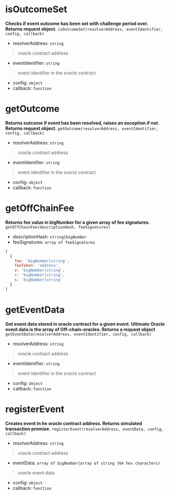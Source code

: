 # isOutcomeSet
**Checks if event outcome has been set with challenge period over. Returns request object.**
`isOutcomeSet(resolverAddress, eventIdentifier, config, callback)`

* resolverAddress: `string`
> oracle contract address
* eventIdentifier: `string`
> event identifier in the oracle contract
* config: `object`
* callback: `function`

# getOutcome
**Returns outcome if event has been resolved, raises an exception if not. Returns request object.**
`getOutcome(resolverAddress, eventIdentifier, config, callback)`

* resolverAddress: `string`
> oracle contract address
* eventIdentifier: `string`
> event identifier in the oracle contract
* config: `object`
* callback: `function`

# getOffChainFee
**Returns fee value in bigNumber for a given array of fee signatures.**
`getOffChainFee(descriptionHash, feeSignatures)`

* descriptionHash: `string|bigNumber`
* feeSignatures: `array of feeSignatures`
```js
[
  {
    fee: 'bigNumber|string',
    feeToken: 'address',
    v: 'bigNumber|string',
    r: 'bigNumber|string',
    s: 'bigNumber|string'
  }
]
```

# getEventData
**Get event data stored in oracle contract for a given event. Ultimate Oracle
event data is the array of Off-chain-oracles. Returns a request object**
`getEventData(resolverAddress, eventIdentifier, config, callback)`

* resolverAddress: `string`
> oracle contract address
* eventIdentifier: `string`
> event identifier in the oracle contract
* config: `object`
* callback: `function`

# registerEvent
**Creates event in he oracle contract address. Returns simulated transaction promise.**
`registerEvent(resolverAddress, eventData, config, callback)`

* resolverAddress: `string`
> oracle contract address
* eventData: `array of bigNumber|array of string (64 hex characters)`
> oracle event data
* config: `object`
* callback: `function`
